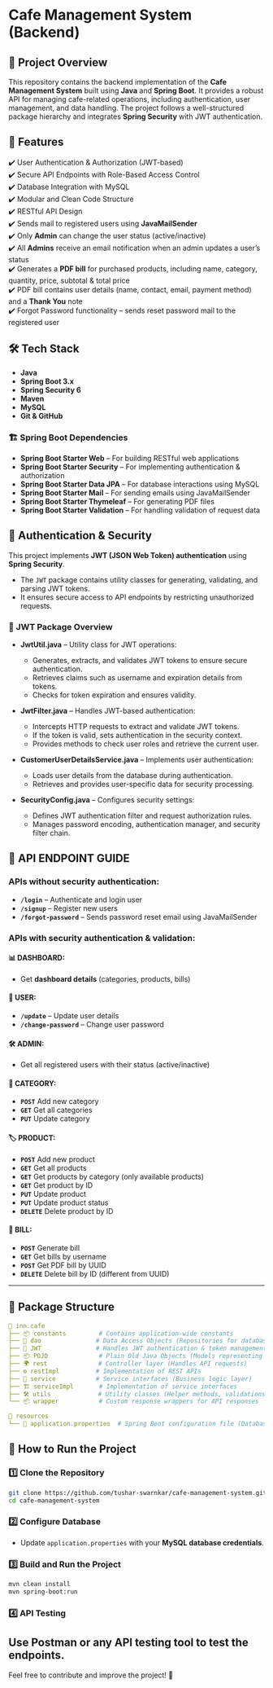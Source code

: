 # Cafe Management System (Backend)

## 📌 Project Overview
This repository contains the backend implementation of the **Cafe Management System** built using **Java** and **Spring Boot**. It provides a robust API for managing cafe-related operations, including authentication, user management, and data handling. The project follows a well-structured package hierarchy and integrates **Spring Security** with JWT authentication.

## 📌 Features
✔️ User Authentication & Authorization (JWT-based)  
✔️ Secure API Endpoints with Role-Based Access Control  
✔️ Database Integration with MySQL  
✔️ Modular and Clean Code Structure  
✔️ RESTful API Design  
✔️ Sends mail to registered users using **JavaMailSender**  
✔️ Only **Admin** can change the user status (active/inactive)  
✔️ All **Admins** receive an email notification when an admin updates a user’s status  
✔️ Generates a **PDF bill** for purchased products, including name, category, quantity, price, subtotal & total price  
✔️ PDF bill contains user details (name, contact, email, payment method) and a **Thank You** note  
✔️ Forgot Password functionality – sends reset password mail to the registered user  

## 🛠️ Tech Stack
- **Java**
- **Spring Boot 3.x**
- **Spring Security 6**
- **Maven**
- **MySQL**
- **Git & GitHub**

### 🏗️ Spring Boot Dependencies
- **Spring Boot Starter Web** – For building RESTful web applications
- **Spring Boot Starter Security** – For implementing authentication & authorization
- **Spring Boot Starter Data JPA** – For database interactions using MySQL
- **Spring Boot Starter Mail** – For sending emails using JavaMailSender
- **Spring Boot Starter Thymeleaf** – For generating PDF files
- **Spring Boot Starter Validation** – For handling validation of request data

## 🔐 Authentication & Security
This project implements **JWT (JSON Web Token) authentication** using **Spring Security**. 
- The `JWT` package contains utility classes for generating, validating, and parsing JWT tokens.
- It ensures secure access to API endpoints by restricting unauthorized requests.

### 🔑 JWT Package Overview
- **JwtUtil.java** – Utility class for JWT operations:
  - Generates, extracts, and validates JWT tokens to ensure secure authentication.
  - Retrieves claims such as username and expiration details from tokens.
  - Checks for token expiration and ensures validity.

- **JwtFilter.java** – Handles JWT-based authentication:
  - Intercepts HTTP requests to extract and validate JWT tokens.
  - If the token is valid, sets authentication in the security context.
  - Provides methods to check user roles and retrieve the current user.

- **CustomerUserDetailsService.java** – Implements user authentication:
  - Loads user details from the database during authentication.
  - Retrieves and provides user-specific data for security processing.

- **SecurityConfig.java** – Configures security settings:
  - Defines JWT authentication filter and request authorization rules.
  - Manages password encoding, authentication manager, and security filter chain.


## 📖 API ENDPOINT GUIDE

### APIs without security authentication:
- **`/login`** – Authenticate and login user
- **`/signup`** – Register new users
- **`/forgot-password`** – Sends password reset email using JavaMailSender

### APIs with security authentication & validation:

#### 📊 DASHBOARD:
- Get **dashboard details** (categories, products, bills)

#### 👤 USER:
- **`/update`** – Update user details
- **`/change-password`** – Change user password

#### 🛠️ ADMIN:
- Get all registered users with their status (active/inactive)

#### 📂 CATEGORY:
- **`POST`** Add new category
- **`GET`** Get all categories
- **`PUT`** Update category

#### 🏷️ PRODUCT:
- **`POST`** Add new product
- **`GET`** Get all products
- **`GET`** Get products by category (only available products)
- **`GET`** Get product by ID
- **`PUT`** Update product
- **`PUT`** Update product status
- **`DELETE`** Delete product by ID

#### 🧾 BILL:
- **`POST`** Generate bill
- **`GET`** Get bills by username
- **`POST`** Get PDF bill by UUID
- **`DELETE`** Delete bill by ID (different from UUID)

---

## 📂 Package Structure
```yaml
📂 inn.cafe
├── 📦 constants         # Contains application-wide constants
├── 📂 dao               # Data Access Objects (Repositories for database interactions)
├── 🔐 JWT               # Handles JWT authentication & token management
├── 📦 POJO              # Plain Old Java Objects (Models representing database entities)
├── 🌍 rest              # Controller layer (Handles API requests)
├── ⚙️ restImpl          # Implementation of REST APIs
├── 🔧 service           # Service interfaces (Business logic layer)
├── 🏗️ serviceImpl       # Implementation of service interfaces
├── 🛠️ utils             # Utility classes (Helper methods, validations, etc.)
└── 📦 wrapper           # Custom response wrappers for API responses

📂 resources
└── 📄 application.properties  # Spring Boot configuration file (Database, JWT settings, etc.)
```

## 🚀 How to Run the Project
### 1️⃣ Clone the Repository
```sh
git clone https://github.com/tushar-swarnkar/cafe-management-system.git
cd cafe-management-system
```

### 2️⃣ Configure Database
- Update `application.properties` with your **MySQL database credentials**.

### 3️⃣ Build and Run the Project
```sh
mvn clean install
mvn spring-boot:run
```

### 4️⃣ API Testing
Use **Postman** or any API testing tool to test the endpoints.
---

Feel free to contribute and improve the project! 🚀
